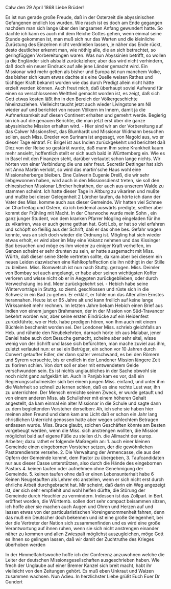  Calw den 29 April 1868
Liebe Brüder!

Es ist nun gerade große Freude, daß in der Osterzeit die abyssinischen Gefangenen endlich los wurden. Wie rasch ist es doch am Ende gegangen nachdem man sich lange über den langsamen Anfang gewundert hatte. So dachte ich kann es auch mit dem Reiche Gottes gehen, wenn einmal seine Stunde gekommen ist, man muß sich nur das Warten und die kleinliche Zurüstung des Einzelnen nicht verdrießen lassen, je näher das Ende rückt, desto deutlicher erkennt man, wie nöthig alle, die an sich betrachtet, so geringfügigen Vorbereitungen waren. Was nun Abyssinien betrifft, so wollen ja die Engländer sich alsbald zurückziehen; aber das wird nicht verhindern, daß doch ein neuer Eindruck auf alle jene Länder gemacht wird. Ein Missionar wird mehr gelten als bisher und Europa ist nun manchem Volke, das bisher sich kaum etwas dachte als eine Quelle weisen Rathes und tüchtiger Kraft bekannt worden wie das durch Predigt allein nicht hätte erzielt werden können. Auch freut mich, daß überhaupt soviel Aufwand für einen so verschlossenen Welttheil gemacht worden ist, es zeigt, daß sich Gott etwas kosten läßt ihn in den Bereich der Völkergeschichte hineinzuziehen. Vielleicht taucht jetzt auch wieder Livingstone am Nil wieder auf und berichtet von neuen Völkern im Innern, damit ja die Aufmerksamkeit auf diesen Continent erhalten und gemehrt werde. Begierig bin ich auf die genauen Berichte, die man jetzt erst über die ganze abyssinische Mission erhalten wird. - Hier sind wir an der Vorbereitung auf das Calwer Missionsfest, das Blumhardt und Missionar Widmann besuchen sollen, auch Miss. Drexler von Surinam ist angesagt, von Nagold aus, wo er dieser Tage eintraf. Fr. Brigel ist aus Indien zurückgekehrt und berichtet daß Diez von der Reise so gestärkt wurde, daß mann Ihm seine Krankheit kaum mehr ansieht, hoffentlich stellt er sich auch bald in Württemberg ein. Wie es in Basel mit den Finanzen steht, darüber verlautet schon lange nichts. Wir hörten von einer Verbindung die uns sehr freut. Secretär Dettinger hat sich mit Anna Martin verlobt, so wird das martin'sche Haus wohl eine Missionsherberge bleiben. Eine Calwerin Eugenie Dreiß, die wir sehr liebgewonnen haben, wird auch in den Missionsdienst treten, sie soll den chinesischen Missionar Lörcher heirathen, der auch aus unserem Walde zu stammen scheint. Ich hatte dieser Tage in Altburg zu vikariren und mußte und mußte bei dieser Gelegenheit 2 Lörcher taufen, da hörte ich dann der Vater des Miss. komme auch aus dieser Gemeinde. Wir hatten viel Schnee an Charfreitag und Ostern, da ich beidemal auswärts predigte, seither aber kommt der Frühling mit Macht. In der Charwoche wurde mein Sohn <Paul>, ein ganz junger Student, von dem kranken Pfarrer Mögling eingeladen für ihn zu vikariren, was er auch gerne gethan hat. Gott Lob, er hat so viel erfahren und schöpft so fleißig aus der Schrift, daß er das ohne bes. Gefahr wagen konnte, was an sich doch wieder die Ordnung ist. Mögling hat sich wieder etwas erholt, er wird aber im May eine Vakanz nehmen und das Kissinger Bad besuchen und möge es ihm wieder zu einiger Kraft verhelfen, im Ganzen scheint er sehr drunten zu sein, er hatte ausgemacht mit Miss. Würth, daß dieser seine Stelle vertreten sollte, da kam aber bei diesem ein neues Leiden dazwischen eine Kehlkopfaffection die ihn nöthigt in der Stille zu bleiben. Miss. Bomwetsch ist nun nach Stuttg. gezogen. Miss. Deimler von Bombay sei auch angelangt, er habe aber seinen wichtigsten Koffer verloren und wisse nicht ob er in Aegypten zurückgeblieben, oder durch Verwechslung ins ind. Meer zurückgekehrt sei. - Hebich habe seine Wintervorträge in Stuttg. so zieml. geschlossen und rüste sich in die Schweiz in ein Bad zu gehen. Er erklärt, er fühle nun das Alter allen Ernstes herannahen. Heute ist er 65 Jahre alt und kann freilich auf keine lange Wirksamkeit mehr rechnen. Im letzten Jahre bekam Hebich einen Brief aus Indien von einem jungen Brahmanen, der in der Mission von Süd-Travancor bekehrt worden war, aber seine ersten Eindrücke auf ein Heidenfest zurückführte, wo er Heb. habe predigen hören, von Ihm auch mit einem Büchlein beschenkt worden sei. Der Londoner Miss. schrieb gleichfalls an Heb. und rühmte den Neubekehrten, darnach hörte ich aus Malabar, jener Daniel habe auch dort Besuche gemacht, scheine aber sehr eitel, wisse wenig von der Schrift und lasse sich befürchten, man mache zuviel aus ihm, zuletzt verlautet nun: er sei ein Betrüger, ein schon vor 10 Jahren durch Convert getaufter Edler, der dann später verschwand, es bei den Römern und Syrern versuchte, bis er endlich in der Londoner Mission längere Zeit zu floriren schien. Von dort soll er aber mit entwendetem Gelde verschwunden sein. Es ist nichts unglaubliches in der Sache obwohl sie noch nicht ganz aufgeklärt ist. Auch in Panjab kam es vor, daß ein Regierungsschulmeister sich bei einem jungen Miss. einfand, und unter ihm die Wahrheit so schnell zu lernen schien, daß es eine rechte Lust war, ihn zu unterrichten. Der Mensch erreichte seinen Zweck, er wurde getauft und von einem anderen Miss. als Schullehrer mit einem höheren Gehalt angestellt, da kam einmal ein alter Missionar in die Schule und sagte dann zu dem begleitenden Vorsteher derselben: Ah, ich sehe sie haben hier meinen alten Freund und dann kam ans Licht daß er schon ein Jahr lang christlichen Unterricht genossen hatte aber wegen schlechtem Betragen entlassen wurde. Miss. Bruce glaubt, solchen Geschäften könnte am Besten vorgebeugt werden, wenn die Miss. sich anstrengen wollten, die Mission möglichst bald auf eigene Füße zu stellen d.h. die Allmacht der europ. Arbeiter; dazu rathet er folgende Maßregeln an: 1. auch einer kleinen Gemeinde einen eingebornen Vorsteher setzen, der die gewöhnlichen Pastorendienste versehe. 2. Die Verwaltung der Armencasse, die aus den Opfern der Gemeinde kommt, dem Pastor zu übergeben, 3. Taufcandidaten nur aus dieser Casse unterstützen, also durch die Hände des eingebornen Pastors 4. keinen taufen oder aufnehmen ohne Genehmigung der Gemeinde. 5. keinen taufen ohne daß er einen Lebensunterhalt habe 6 Keinen Neugetauften als Lehrer etc anstellen, wenn er sich nicht erst durch ehrliche Arbeit durchgebracht hat. Mir scheint, daß darin ein Weg angezeigt ist, der sich sehr empfiehlt und wohl helfen dürfte, die Störung der Gemeinde durch Heuchler zu vermindern. 
Indessen ist das Zollparl. in Berl. eröffnet worden, die Württemb. sollen dort sehr compact beisammen sitzen, ich hoffe aber sie machen auch Augen und Ohren und Herzen auf und lassen etwas von der particularistischen Voreingenommenheit fahren, denn das muß ein Deutscher doch bekennen und ist eine große Gelegenheit, bei der die Vertreter der Nation sich zusammenfinden und es wird eine große Verantwortung auf ihnen ruhen, wenn sie sich nicht anstrengen einander näher zu kommen und allen Zwiespalt möglichst auszugleichen, möge Gott es Ihnen so gelingen lassen, daß wir damit der Zuchtruthe des Krieges überhoben werden

In der Himmelfahrtswoche hoffe ich der Conferenz anzuwohnen welche die Leiter der deutschen Missionsgesellschaften ausgeschrieben haben. Wie frech der Unglaube auf einer Bremer Kanzel sich breit macht, habt ihr vielleicht von den Zeitungen gehört. Es muß eben Unkraut und Waizen zusammen wachsen. 
 Nun Adieu. In herzlichster Liebe grüßt Euch
 Euer
 Dr Gundert
